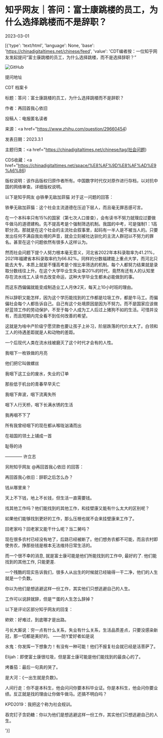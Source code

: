 # 知乎网友｜答问：富士康跳楼的员工，为什么选择跳楼而不是辞职？

2023-03-01

[{'type': 'text/html', 'language': None, 'base': 'https://chinadigitaltimes.net/chinese/feed', 'value': 'CDT编者按：一位知乎网友发起提问“富士康跳楼的员工，为什么选择跳楼，而不是选择辞职？”

![GitHub](https://chinadigitaltimes.net/chinese/files/2023/03/image-1677689918417.png)

提问地址



CDT 档案卡

标题：答问：富士康跳楼的员工，为什么选择跳楼而不是辞职？

作者：再回首我心依旧

投稿人：电报匿名读者

来源：<a href="https://www.zhihu.com/question/29660454)

发表日期：2023.3.1

主题归类：<a href="https://chinadigitaltimes.net/chinese/tag/社会问题)

CDS收藏：<a href="https://chinadigitaltimes.net/space/%E8%AF%9D%E8%AF%AD%E9%A6%86)

版权说明：该作品版权归原作者所有。中国数字时代仅对原作进行存档，以对抗中国的网络审查。详细版权说明。





以下是知乎网友 @铁拳无敌加菲猫 对于这一问题的回答：



铁拳无敌加菲猫：这个社会主流道德在压迫下层人，而且毫无罪恶感可言。

在一个本科率只有15%的国家（第七次人口普查），会有读书不努力就理应过要做牛做马的道德建构。先不提高考是个强制筛选机制。我国的中考，可是强制1：1高职分流。那就是在这个社会的主流社会叙事里，起码有一半人是不被当人的。只要发出任何不满自我处境的声音，就会立刻被社达驯化的主流人群冠以不努力的罪名。甚至在这个问题依然有很多人这样认为。

然而社会问题下提个人努力根本毫无意义，河北省2022年本科录取率为41.21%，2021年福建省本科录取率约为66.82%。同样的分数福建能上重点大学，而河北只能去大专。本质上就是不懂高考是个按比率筛选的机制。每个人都努力结果就是录取分数线往上升。在这个大学毕业生失业率20%的时代，竟然有还有人的认知里存在流水线工人读书去改变命运，这种大学毕业生都未必能做到的事。

而这东西偏偏就能变成制造业工人月休2天，每天上10小时班的理由。

所以辞职又能怎样，因为这个学历能找到的工作都是垃圾工作，都是牛马工。而偏偏社会每个人都告诉自己。自己有这个处境原因是因为不努力。而不是国家应该做好蓝领工作的劳动保护，不至于每个人成为工人后过上猪狗不如的生活。可惜并没有，而且短期内完全看不到任何改善的希望。

这就是为啥中产阶级宁愿贷款也要让孩子上补习，阶层跌落的代价太大了。白领和工人的待遇差距就是人和动物的差距。

一个后现代人类在流水线被磨灭了这个时代才会有的人性。



我咽下一枚铁做的月亮

他们把它叫做螺丝

我咽下这工业的废水，失业的订单

那些低于机台的青春早早夭亡

我咽下奔波，咽下流离失所

咽下人行天桥，咽下长满水锈的生活

我再咽不下了

所有我曾经咽下的现在都从喉咙汹涌而出

在祖国的领土上铺成一首

耻辱的诗

———— 许立志





另附知乎网友 @再回首我心依旧 的回答：



再回首我心依旧：辞职之后怎么办？

钱从哪里来？

天上不下钱，地上不长钱，但生活一直需要钱。

找其他工作吗？他们能找到的其他工作，和挂壁康又能有什么太大的区别呢？

如果他们能够找到更好的工作，那么压根也就不会来挂壁康来工作了。

回老家吗？回老家又能干什么呢？当二舅吗？

现在很多农村已经没有地了，后路已经被断了。他们想务农都不可能，而且农村即使务农，挣那些钱是根本无法维持日常生活的。

而一个很不幸的消息, 就是富士康可能是他们所能找到的工作中, 最好的了. 他们能找到的其他工作, 只能更差.

一个残酷的现实告诉我们，很多人从出生的时候就已经输得一干二净，他们的人生就是一个负数。

你以为他们是想逃避这样一份工作，其实他们只想逃避自己的人生。

工作可以说辞就辞，但是艹蛋的人生怎么辞掉？



以下是评论区部分知乎网友的回复：



欸欸：好难过，到底哪才是出路。

弓长大厮说：穷一点有什么关系，失业有什么关系，生活品质差点，只要没感染新冠，那一切都是美好的。 ——防Y爱好者如是说

水鬼：你发挥一下想象力！有没有一种可能！他们不报复社会就已经是活菩萨了。

Elijah：即使富士康很垃圾，但是富士康可能是他们能找到的最良心的了。

烤番茄：最后一句真的哭了。

是大河：《一出生就是负数》。

人间行走：你不是本科生，他会问问你要本科毕业证。你是本科生，他会问你要业绩。反正就是找的理由让你做牛做马。还搞不明白吗？

KPD2019：我把这个称为社会规训。

吞完钉子含奶糖：你以为他们是想逃避这样一份工作，其实他们只想逃避自己的人生。

'}]